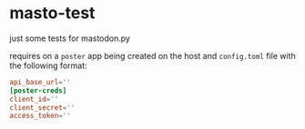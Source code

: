 # masto-test
just some tests for mastodon.py

requires on a `poster` app being created on the host
and `config.toml` file with the following format:

```toml
api_base_url=''
[poster-creds]
client_id=''
client_secret=''
access_token=''

```
